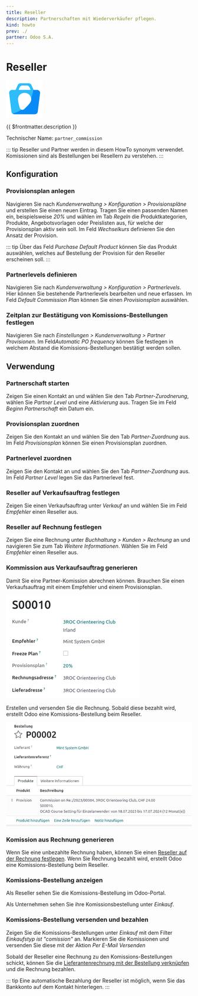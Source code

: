 ```yaml
---
title: Reseller
description: Partnerschaften mit Wiederverkäufer pflegen.
kind: howto
prev: ./
partner: Odoo S.A.
---
```


# Reseller

![icons_odoo_website_crm_partner_assign](attachments/icons_odoo_website_crm_partner_assign.png)

{{ $frontmatter.description }}

Technischer Name: `partner_commission`

::: tip
Reseller und Partner werden in diesem HowTo synonym verwendet. Komissionen sind als Bestellungen bei Resellern zu verstehen.
:::

## Konfiguration

### Provisionsplan anlegen

Navigieren Sie nach _Kundenverwaltung > Konfiguration > Provisionspläne_ und erstellen Sie einen neuen Eintrag. Tragen Sie einen passenden Namen ein, beispielsweise _20%_ und wählen im Tab _Regeln_ die Produktkategorien, Produkte, Angebotsvorlagen oder Preislisten aus, für welche der Provisionsplan aktiv sein soll. Im Feld _Wechselkurs_ definieren Sie den Ansatz der Provision.

::: tip
Über das Feld _Purchase Default Product_ können Sie das Produkt auswählen, welches auf Bestellung der Provision für den Reseller erscheinen soll.
:::

### Partnerlevels definieren

Navigieren Sie nach _Kundenverwaltung > Konfiguration > Partnerlevels_. Hier können Sie bestehende Partnerlevels bearbeiten und neue erfassen. Im Feld _Default Commission Plan_ können Sie einen _Provisionsplan_ auswählen.

### Zeitplan zur Bestätigung von Komissions-Bestellungen festlegen

Navigieren Sie nach _Einstellungen > Kundenverwaltung > Partner Provisionen_. Im Feld*Automatic PO frequency* können Sie festlegen in welchem Abstand die Komissions-Bestellungen bestätigt werden sollen.

## Verwendung

### Partnerschaft starten

Zeigen Sie einen Kontakt an und wählen Sie den Tab _Partner-Zurodnerung_, wählen Sie _Partner Level_ und eine _Aktivierung_ aus. Tragen Sie im Feld _Beginn Partnerschaft_ ein Datum ein.

### Provisionsplan zuordnen

Zeigen Sie den Kontakt an und wählen Sie den Tab _Partner-Zuordnung_ aus. Im Feld _Provisionsplan_ können Sie einen Provisionsplan zuordnen.

### Partnerlevel zuordnen

Zeigen Sie den Kontakt an und wählen Sie den Tab _Partner-Zuordnung_ aus. Im Feld _Partner Level_ legen Sie das Partnerlevel fest.

### Reseller auf Verkaufsauftrag festlegen

Zeigen Sie einen Verkaufsauftrag unter _Verkauf_ an und wählen Sie im Feld _Empfehler_ einen Reseller aus.

### Reseller auf Rechnung festlegen

Zeigen Sie eine Rechnung unter _Buchhaltung > Kunden > Rechnung_ an und navigieren Sie zum Tab _Weitere Informationen_. Wählen Sie im Feld _Empfehler_ einen Reseller aus.

### Kommission aus Verkaufsauftrag generieren

Damit Sie eine Partner-Komission abrechnen können. Brauchen Sie einen Verkaufsauftrag mit einem Empfehler und einem Provisionsplan.

![](attachments/Reseller%20Verkaufsauftrag.png)

Erstellen und versenden Sie die Rechnung. Sobald diese bezahlt wird, erstellt Odoo eine Komissions-Bestellung beim Reseller.

![](attachments/Reseller%20Bestellung.png)

### Komission aus Rechnung generieren

Wenn Sie eine unbezahlte Rechnung haben, können Sie einen [Reseller auf der Rechnung festlegen](#Reseller%20auf%20Rechnung%20festlegen). Wenn Sie Rechnung bezahlt wird, erstellt Odoo eine Komissions-Bestellung beim Reseller.

### Komissions-Bestellung anzeigen

Als Reseller sehen Sie die Komissions-Bestellung im Odoo-Portal.

Als Unternehmen sehen Sie ihre Komissionsbestellung unter _Einkauf_.

### Komissions-Bestellung versenden und bezahlen

Zeigen Sie die Komissions-Bestellungen unter _Einkauf_ mit dem Filter _Einkaufstyp ist "comission"_ an. Markieren Sie die Komissionen und versenden Sie diese mit der Aktion _Per E-Mail Versenden_

Sobald der Reseller eine Rechnung zu den Komissions-Bestellungen schickt, können Sie die [Lieferantenrechnung mit der Bestellung verknüpfen](Invoicing.md#Lieferantenrechnung%20mit%20Bestellung%20verknüpfen) und die Rechnung bezahlen.

::: tip
Eine automatische Bezahlung der Reseller ist möglich, wenn Sie das Bankkonto auf dem Kontakt hinterlegen.
:::
